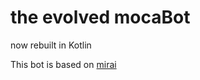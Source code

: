 # the evolved mocaBot

now rebuilt in Kotlin

This bot is based on [mirai](https://github.com/mamoe/mirai)
